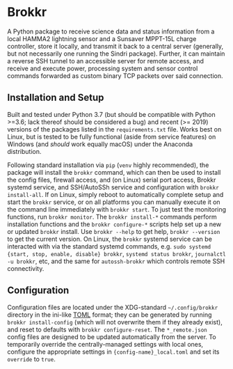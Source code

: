 # Brokkr

A Python package to receive science data and status information from a local HAMMA2 lightning sensor and a Sunsaver MPPT-15L charge controller, store it locally, and transmit it back to a central server (generally, but not necessarily one running the Sindri package).
Further, it can maintain a reverse SSH tunnel to an accessible server for remote access, and receive and execute power, processing system and sensor control commands forwarded as custom binary TCP packets over said connection.



## Installation and Setup

Built and tested under Python 3.7 (but should be compatible with Python >=3.6; lack thereof should be considered a bug) and recent (>= 2019) versions of the packages listed in the `requirements.txt` file.
Works best on Linux, but is tested to be fully functional (aside from service features) on Windows (and _should_ work equally macOS) under the Anaconda distribution.

Following standard installation via ``pip`` (``venv`` highly recommended), the package will install the ``brokkr`` command, which can then be used to install the config files, firewall access, and (on Linux) serial port access, Brokkr systemd service, and SSH/AutoSSh service and configuration with ``brokkr install-all``.
If on Linux, simply reboot to automatically complete setup and start the ``brokkr`` service, or on all platforms you can manually execute it on the command line immediately with ``brokkr start``.
To just test the monitoring functions, run ``brokkr monitor``.
The ``brokkr install-*`` commands perform installation functions and the ``brokkr configure-*`` scripts help set up a new or updated ``brokkr`` install.
Use ``brokkr --help`` to get help, ``brokkr --version`` to get the current version.
On Linux, the ``brokkr`` systemd service can be interacted with via the standard systemd commands, e.g. ``sudo systemd {start, stop, enable, disable} brokkr``, ``systemd status brokkr``, ``journalctl -u brokkr``, etc, and the same for ``autossh-brokkr`` which controls remote SSH connectivity.



## Configuration

Configuration files are located under the XDG-standard ``~/.config/brokkr`` directory in the ini-like [TOML](https://github.com/toml-lang/toml) format; they can be generated by running ``brokkr install-config`` (which will not overwrite them if they already exist), and reset to defaults with ``brokkr configure-reset``.
The ``*_remote.json`` config files are designed to be updated automatically from the server.
To temporarily override the centrally-managed settings with local ones, configure the appropriate settings in ``{config-name}_local.toml`` and set its ``override`` to ``true``.
